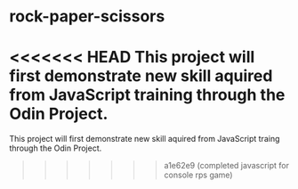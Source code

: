 # rock-paper-scissors
<<<<<<< HEAD
This project will first demonstrate new skill aquired from JavaScript training through the Odin Project.
=======
This project will first demonstrate new skill aquired from JavaScript traing through the Odin Project.
>>>>>>> a1e62e9 (completed javascript for console rps game)
